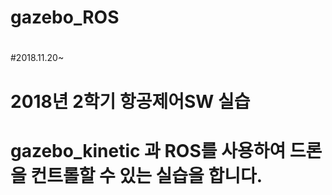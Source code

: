 # gazebo_ROS
#
#2018.11.20~
# 2018년 2학기 항공제어SW 실습
# gazebo_kinetic 과 ROS를 사용하여 드론을 컨트롤할 수 있는 실습을 합니다.
